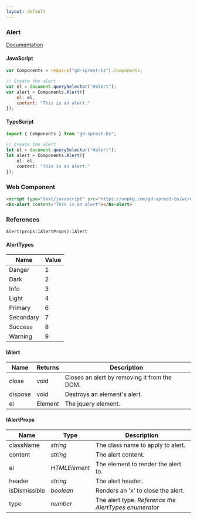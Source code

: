 ```yaml
---
layout: default
---
```


### Alert
[Documentation](https://getbootstrap.com/docs/4.1/components/alerts)

<div id="alertDemo"></div>

#### JavaScript
```js
var Components = require("gd-sprest-bs").Components;

// Create the alert
var el = document.querySelector("#alert");
var alert = Components.Alert({
    el: el,
    content: "This is an alert."
});
```
#### TypeScript
```ts
import { Components } from "gd-sprest-bs";

// Create the alert
let el = document.querySelector("#alert");
let alert = Components.Alert({
    el: el,
    content: "This is an alert."
});
```

### Web Component

<bs-alert content="This is an alert"></bs-alert>

```html
<script type="text/javascript" src="https://unpkg.com/gd-sprest-bs/wc/dist/gd-sprest-bs.js"></script>
<bs-alert content="This is an alert"></bs-alert>
```

### References

```
Alert(props:IAlertProps):IAlert
```

#### AlertTypes

| Name | Value |
| --- | --- |
| Danger | 1 |
| Dark | 2 |
| Info | 3 |
| Light | 4 |
| Primary | 6 |
| Secondary | 7 |
| Success | 8 |
| Warning | 9 |

#### IAlert

| Name | Returns | Description |
| --- | --- | --- |
| close | void | Closes an alert by removing it from the DOM. |
| dispose | void | Destroys an element's alert. |
| el | Element | The jquery element. |

#### IAlertProps

| Name | Type | Description |
| --- | --- | --- |
| className | _string_ | The class name to apply to alert. |
| content | _string_ | The alert content. |
| el | _HTMLElement_ | The element to render the alert to. |
| header | _string_ | The alert header. |
| isDismissible | _boolean_ | Renders an 'x' to close the alert. |
| type | _number_ | The alert type. _Reference the AlertTypes enumerator_ |

<script type="text/javascript">
    // Wait for the window to be loaded
    window.addEventListener("load", function() {
        // See if a alert exists
        var alert = document.querySelector("#alertDemo");
        if(alert) {
            // Render the alert
            $REST.Components.Alert({
                el: alert,
                content: "This is an alert."
            });
        }
    });
</script>